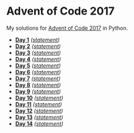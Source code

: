 # Advent of Code 2017

My solutions for [Advent of Code 2017](https://adventofcode.com/2017) in Python.

* **[Day 1](adventofcode/day01/day01.py)** *([statement](https://adventofcode.com/2017/day/1))*
* **[Day 2](adventofcode/day02/day02.py)** *([statement](https://adventofcode.com/2017/day/2))*
* **[Day 3](adventofcode/day03/day03.py)** *([statement](https://adventofcode.com/2017/day/3))*
* **[Day 4](adventofcode/day04/day04.py)** *([statement](https://adventofcode.com/2017/day/4))*
* **[Day 5](adventofcode/day05/day05.py)** *([statement](https://adventofcode.com/2017/day/5))*
* **[Day 6](adventofcode/day06/day06.py)** *([statement](https://adventofcode.com/2017/day/6))*
* **[Day 7](adventofcode/day07/day07.py)** *([statement](https://adventofcode.com/2017/day/7))*
* **[Day 8](adventofcode/day08/day08.py)** *([statement](https://adventofcode.com/2017/day/8))*
* **[Day 9](adventofcode/day09/day09.py)** *([statement](https://adventofcode.com/2017/day/9))*
* **[Day 10](adventofcode/day10/day10.py)** *([statement](https://adventofcode.com/2017/day/10))*
* **[Day 11](adventofcode/day11/day11.py)** *([statement](https://adventofcode.com/2017/day/11))*
* **[Day 12](adventofcode/day12/day12.py)** *([statement](https://adventofcode.com/2017/day/12))*
* **[Day 13](adventofcode/day13/day13.py)** *([statement](https://adventofcode.com/2017/day/13))*
* **[Day 14](adventofcode/day14/day14.py)** *([statement](https://adventofcode.com/2017/day/14))*
